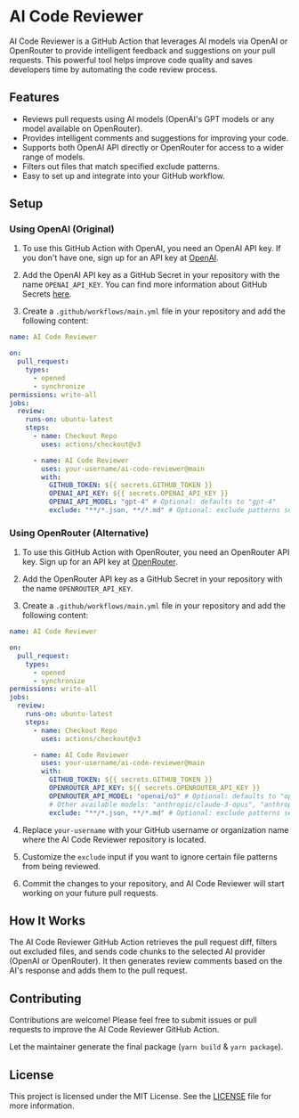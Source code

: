 # AI Code Reviewer

AI Code Reviewer is a GitHub Action that leverages AI models via OpenAI or OpenRouter to provide intelligent feedback and suggestions on
your pull requests. This powerful tool helps improve code quality and saves developers time by automating the code
review process.

## Features

- Reviews pull requests using AI models (OpenAI's GPT models or any model available on OpenRouter).
- Provides intelligent comments and suggestions for improving your code.
- Supports both OpenAI API directly or OpenRouter for access to a wider range of models.
- Filters out files that match specified exclude patterns.
- Easy to set up and integrate into your GitHub workflow.

## Setup

### Using OpenAI (Original)

1. To use this GitHub Action with OpenAI, you need an OpenAI API key. If you don't have one, sign up for an API key
   at [OpenAI](https://beta.openai.com/signup).

2. Add the OpenAI API key as a GitHub Secret in your repository with the name `OPENAI_API_KEY`. You can find more
   information about GitHub Secrets [here](https://docs.github.com/en/actions/reference/encrypted-secrets).

3. Create a `.github/workflows/main.yml` file in your repository and add the following content:

```yaml
name: AI Code Reviewer

on:
  pull_request:
    types:
      - opened
      - synchronize
permissions: write-all
jobs:
  review:
    runs-on: ubuntu-latest
    steps:
      - name: Checkout Repo
        uses: actions/checkout@v3

      - name: AI Code Reviewer
        uses: your-username/ai-code-reviewer@main
        with:
          GITHUB_TOKEN: ${{ secrets.GITHUB_TOKEN }}
          OPENAI_API_KEY: ${{ secrets.OPENAI_API_KEY }}
          OPENAI_API_MODEL: "gpt-4" # Optional: defaults to "gpt-4"
          exclude: "**/*.json, **/*.md" # Optional: exclude patterns separated by commas
```

### Using OpenRouter (Alternative)

1. To use this GitHub Action with OpenRouter, you need an OpenRouter API key. Sign up for an API key
   at [OpenRouter](https://openrouter.ai/).

2. Add the OpenRouter API key as a GitHub Secret in your repository with the name `OPENROUTER_API_KEY`.

3. Create a `.github/workflows/main.yml` file in your repository and add the following content:

```yaml
name: AI Code Reviewer

on:
  pull_request:
    types:
      - opened
      - synchronize
permissions: write-all
jobs:
  review:
    runs-on: ubuntu-latest
    steps:
      - name: Checkout Repo
        uses: actions/checkout@v3

      - name: AI Code Reviewer
        uses: your-username/ai-code-reviewer@main
        with:
          GITHUB_TOKEN: ${{ secrets.GITHUB_TOKEN }}
          OPENROUTER_API_KEY: ${{ secrets.OPENROUTER_API_KEY }}
          OPENROUTER_API_MODEL: "openai/o3" # Optional: defaults to "openai/o3"
          # Other available models: "anthropic/claude-3-opus", "anthropic/claude-3-sonnet", "google/gemini-1.0-pro", etc.
          exclude: "**/*.json, **/*.md" # Optional: exclude patterns separated by commas
```

4. Replace `your-username` with your GitHub username or organization name where the AI Code Reviewer repository is
   located.

5. Customize the `exclude` input if you want to ignore certain file patterns from being reviewed.

6. Commit the changes to your repository, and AI Code Reviewer will start working on your future pull requests.

## How It Works

The AI Code Reviewer GitHub Action retrieves the pull request diff, filters out excluded files, and sends code chunks to
the selected AI provider (OpenAI or OpenRouter). It then generates review comments based on the AI's response and adds them to the pull request.

## Contributing

Contributions are welcome! Please feel free to submit issues or pull requests to improve the AI Code Reviewer GitHub
Action.

Let the maintainer generate the final package (`yarn build` & `yarn package`).

## License

This project is licensed under the MIT License. See the [LICENSE](LICENSE) file for more information.
